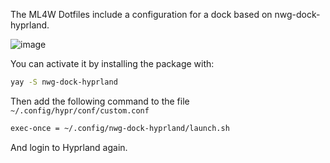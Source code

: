 The ML4W Dotfiles include a configuration for a dock based on nwg-dock-hyprland.

![image](/dock.png)

You can activate it by installing the package with:

```sh
yay -S nwg-dock-hyprland
```

Then add the following command to the file `~/.config/hypr/conf/custom.conf`

```sh
exec-once = ~/.config/nwg-dock-hyprland/launch.sh
```

And login to Hyprland again.

